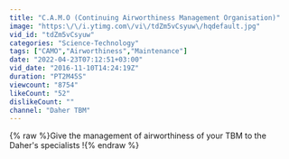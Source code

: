 ```yaml
---
title: "C.A.M.O (Continuing Airworthiness Management Organisation)"
image: "https:\/\/i.ytimg.com\/vi\/tdZm5vCsyuw\/hqdefault.jpg"
vid_id: "tdZm5vCsyuw"
categories: "Science-Technology"
tags: ["CAMO","Airworthiness","Maintenance"]
date: "2022-04-23T07:12:51+03:00"
vid_date: "2016-11-10T14:24:19Z"
duration: "PT2M45S"
viewcount: "8754"
likeCount: "52"
dislikeCount: ""
channel: "Daher TBM"
---
```

{% raw %}Give the management of airworthiness of your TBM to the Daher's specialists !{% endraw %}
